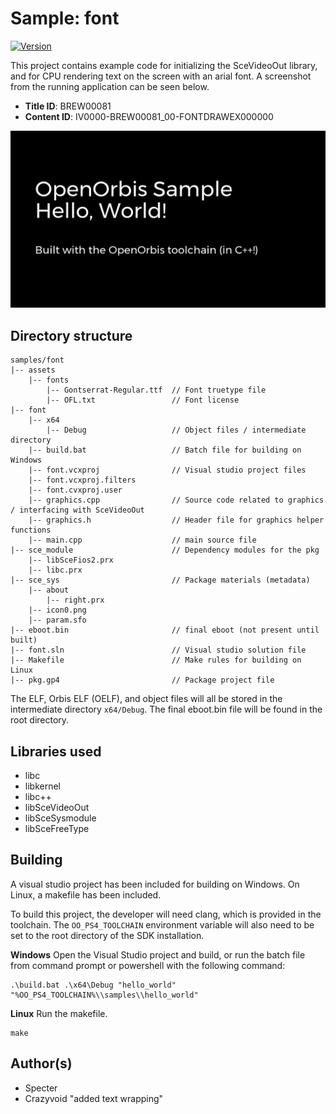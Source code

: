 # Sample: font

[![Version](https://img.shields.io/badge/Version-1.01-brightgreen.svg)](https://github.com/Cryptogenic/OpenOrbis-PS4-Toolchain)

This project contains example code for initializing the SceVideoOut library, and for CPU rendering text on the screen with an arial font. A screenshot from the running application can be seen below.

- **Title ID**: BREW00081
- **Content ID**: IV0000-BREW00081_00-FONTDRAWEX000000

![screenshot](screenshot.jpg)



## Directory structure
```
samples/font
|-- assets
    |-- fonts
        |-- Gontserrat-Regular.ttf  // Font truetype file
        |-- OFL.txt                 // Font license
|-- font    
    |-- x64
        |-- Debug                   // Object files / intermediate directory
    |-- build.bat                   // Batch file for building on Windows
    |-- font.vcxproj                // Visual studio project files
    |-- font.vcxproj.filters
    |-- font.cvxproj.user
    |-- graphics.cpp                // Source code related to graphics / interfacing with SceVideoOut
    |-- graphics.h                  // Header file for graphics helper functions
    |-- main.cpp                    // main source file
|-- sce_module                      // Dependency modules for the pkg
    |-- libSceFios2.prx
    |-- libc.prx
|-- sce_sys                         // Package materials (metadata)
    |-- about
        |-- right.prx
    |-- icon0.png
    |-- param.sfo
|-- eboot.bin                       // final eboot (not present until built)
|-- font.sln                        // Visual studio solution file
|-- Makefile                        // Make rules for building on Linux
|-- pkg.gp4                         // Package project file
```
The ELF, Orbis ELF (OELF), and object files will all be stored in the intermediate directory `x64/Debug`. The final eboot.bin file will be found in the root directory.



## Libraries used

- libc
- libkernel
- libc++
- libSceVideoOut
- libSceSysmodule
- libSceFreeType



## Building

A visual studio project has been included for building on Windows. On Linux, a makefile has been included.

To build this project, the developer will need clang, which is provided in the toolchain. The `OO_PS4_TOOLCHAIN` environment variable will also need to be set to the root directory of the SDK installation.

__Windows__
Open the Visual Studio project and build, or run the batch file from command prompt or powershell with the following command:
```
.\build.bat .\x64\Debug "hello_world" "%OO_PS4_TOOLCHAIN%\\samples\\hello_world"
```

__Linux__
Run the makefile.
```
make
```



## Author(s)

- Specter
- Crazyvoid "added text wrapping"